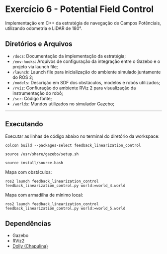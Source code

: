 # Exercício 6 - Potential Field Control 

Implementação em C++ da estratégia de navegação de Campos Potênciais, utilizando odometria e LiDAR de 180°.

## Diretórios e Arquivos

- `/docs`: Documentação da implementação da estratégia;
- `/env-hooks`: Arquivos de configuração da integração entre o Gazebo e o projeto via launch file;
- `/launch`: Launch file para inicialização do ambiente simulado juntamente do ROS 2;
- `/models`: Descrição em SDF dos obstáculos, modelos e robôs utilizados;
- `/rviz`: Confiuração do ambiente RViz 2 para visualização da instrumentação do robô;
- `/scr`: Código fonte;
- `/worlds`: Mundos utilizados no simulador Gazebo;

---

## Executando

Executar as linhas de código abaixo no terminal do diretório da workspace:

```
colcon build --packages-select feedback_linearization_control

source /usr/share/gazebo/setup.sh

source install/source.bash
```

Mapa com obstáculos:

```
ros2 launch feedback_linearization_control feedback_linearization_control.py world:=world_4.world
```

Mapa com armadilha de mínimo local:

```
ros2 launch feedback_linearization_control feedback_linearization_control.py world:=world_5.world
```

## Dependências

- Gazebo
- RViz2
- [Dolly (Chapulina)](https://github.com/chapulina/dolly)

